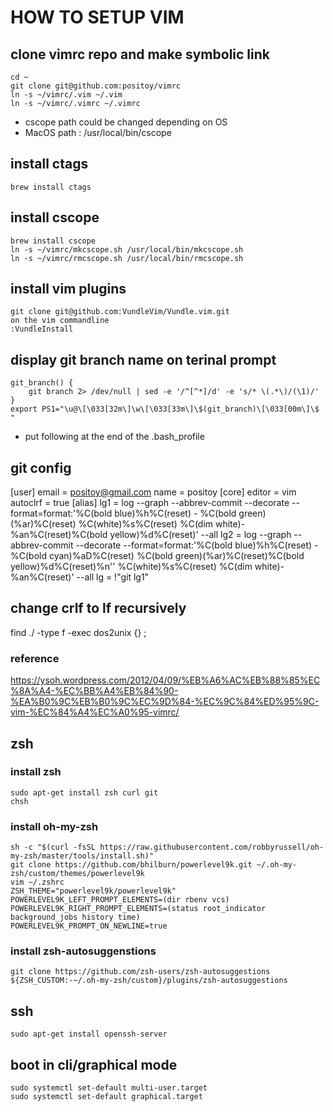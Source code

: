 # HOW TO SETUP VIM



## clone vimrc repo and make symbolic link
    cd ~  
    git clone git@github.com:positoy/vimrc  
    ln -s ~/vimrc/.vim ~/.vim  
    ln -s ~/vimrc/.vimrc ~/.vimrc  
* cscope path could be changed depending on OS  
* MacOS path : /usr/local/bin/cscope  

## install ctags
    brew install ctags  

## install cscope
    brew install cscope  
    ln -s ~/vimrc/mkcscope.sh /usr/local/bin/mkcscope.sh  
    ln -s ~/vimrc/rmcscope.sh /usr/local/bin/rmcscope.sh  

## install vim plugins
    git clone git@github.com:VundleVim/Vundle.vim.git
    on the vim commandline  
    :VundleInstall  

## display git branch name on terinal prompt
    git_branch() {
        git branch 2> /dev/null | sed -e '/^[^*]/d' -e 's/* \(.*\)/(\1)/'
    }
    export PS1="\u@\[\033[32m\]\w\[\033[33m\]\$(git_branch)\[\033[00m\]\$ " 
* put following at the end of the .bash_profile

## git config
[user]
	email = positoy@gmail.com
	name = positoy
[core]
	editor = vim
	autoclrf = true
[alias]
lg1 = log --graph --abbrev-commit --decorate --format=format:'%C(bold blue)%h%C(reset) - %C(bold green)(%ar)%C(reset) %C(white)%s%C(reset) %C(dim white)- %an%C(reset)%C(bold yellow)%d%C(reset)' --all
lg2 = log --graph --abbrev-commit --decorate --format=format:'%C(bold blue)%h%C(reset) - %C(bold cyan)%aD%C(reset) %C(bold green)(%ar)%C(reset)%C(bold yellow)%d%C(reset)%n''          %C(white)%s%C(reset) %C(dim white)- %an%C(reset)' --all
lg = !"git lg1"

## change crlf to lf recursively
find ./ -type f -exec dos2unix {} \;

### reference
https://ysoh.wordpress.com/2012/04/09/%EB%A6%AC%EB%88%85%EC%8A%A4-%EC%BB%A4%EB%84%90-%EA%B0%9C%EB%B0%9C%EC%9D%84-%EC%9C%84%ED%95%9C-vim-%EC%84%A4%EC%A0%95-vimrc/  

## zsh
### install zsh
    sudo apt-get install zsh curl git
    chsh
### install oh-my-zsh
    sh -c "$(curl -fsSL https://raw.githubusercontent.com/robbyrussell/oh-my-zsh/master/tools/install.sh)"
    git clone https://github.com/bhilburn/powerlevel9k.git ~/.oh-my-zsh/custom/themes/powerlevel9k
    vim ~/.zshrc
    ZSH_THEME="powerlevel9k/powerlevel9k"
    POWERLEVEL9K_LEFT_PROMPT_ELEMENTS=(dir rbenv vcs)
    POWERLEVEL9K_RIGHT_PROMPT_ELEMENTS=(status root_indicator background_jobs history time)
    POWERLEVEL9K_PROMPT_ON_NEWLINE=true
    
### install zsh-autosuggenstions
    git clone https://github.com/zsh-users/zsh-autosuggestions ${ZSH_CUSTOM:-~/.oh-my-zsh/custom}/plugins/zsh-autosuggestions

## ssh
    sudo apt-get install openssh-server
    
## boot in cli/graphical mode
    sudo systemctl set-default multi-user.target
    sudo systemctl set-default graphical.target
